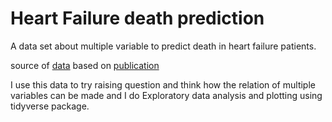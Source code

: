 Heart Failure death prediction
=================

A data set about multiple variable to predict death in heart failure 
patients. 

source of [data](https://www.kaggle.com/andrewmvd/heart-failure-clinical-data)
based on  [publication](https://bmcmedinformdecismak.biomedcentral.com/articles/10.1186/s12911-020-1023-5)

I use this data to try raising question and think how the relation of 
multiple variables can be made and I do Exploratory data analysis and plotting 
using tidyverse package.